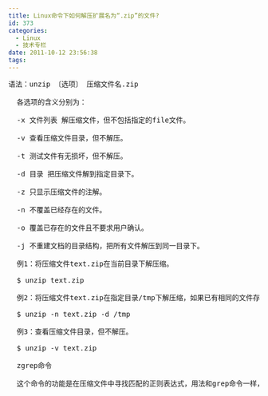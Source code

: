 ```yaml
---
title: Linux命令下如何解压扩展名为“.zip”的文件?
id: 373
categories:
  - Linux
  - 技术专栏
date: 2011-10-12 23:56:38
tags:
---
```


<pre>语法：unzip 〔选项〕 压缩文件名.zip

  各选项的含义分别为：

  -x 文件列表 解压缩文件，但不包括指定的file文件。

  -v 查看压缩文件目录，但不解压。

  -t 测试文件有无损坏，但不解压。

  -d 目录 把压缩文件解到指定目录下。

  -z 只显示压缩文件的注解。

  -n 不覆盖已经存在的文件。

  -o 覆盖已存在的文件且不要求用户确认。

  -j 不重建文档的目录结构，把所有文件解压到同一目录下。

  例1：将压缩文件text.zip在当前目录下解压缩。

  $ unzip text.zip

  例2：将压缩文件text.zip在指定目录/tmp下解压缩，如果已有相同的文件存在，要求unzip命令不覆盖原先的文件。

  $ unzip -n text.zip -d /tmp

  例3：查看压缩文件目录，但不解压。

  $ unzip -v text.zip

  zgrep命令

  这个命令的功能是在压缩文件中寻找匹配的正则表达式，用法和grep命令一样，只不过操作的对象是压缩文件。如果用户想看看在某个压缩文件中有没有某</pre>